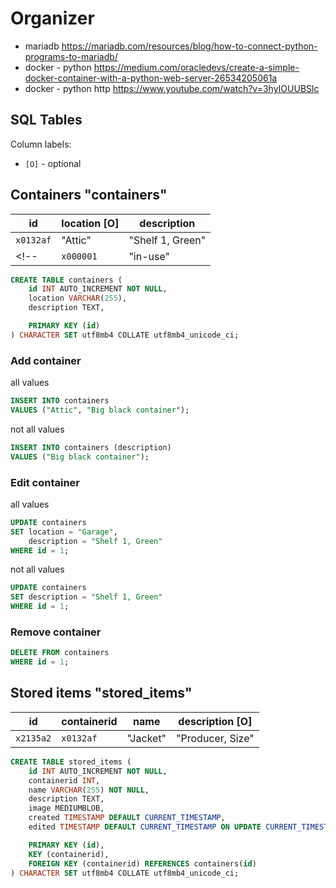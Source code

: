 # Organizer

- mariadb https://mariadb.com/resources/blog/how-to-connect-python-programs-to-mariadb/
- docker - python https://medium.com/oracledevs/create-a-simple-docker-container-with-a-python-web-server-26534205061a
- docker - python http https://www.youtube.com/watch?v=3hyIOUUBSlc

## SQL Tables

Column labels:

- `[O]` - optional


## Containers "containers"

| id          | location [O]   | description        |
|-------------|----------------|--------------------|
| `x0132af`   | "Attic"        | "Shelf 1, Green"   |
<!-- | `x000001`   | "in-use"    | "in-use"       | "Out of the box"   | -->

```sql
CREATE TABLE containers (
    id INT AUTO_INCREMENT NOT NULL,
    location VARCHAR(255),
    description TEXT,

    PRIMARY KEY (id)
) CHARACTER SET utf8mb4 COLLATE utf8mb4_unicode_ci;
```

### Add container

all values

```sql
INSERT INTO containers
VALUES ("Attic", "Big black container");
```

not all values

```sql
INSERT INTO containers (description)
VALUES ("Big black container");
```

### Edit container

all values

```sql
UPDATE containers
SET location = "Garage",
    description = "Shelf 1, Green"
WHERE id = 1;
```

not all values

```sql
UPDATE containers
SET description = "Shelf 1, Green"
WHERE id = 1;
```

### Remove container
```sql
DELETE FROM containers
WHERE id = 1;
```

## Stored items "stored_items"

<!-- The goal: -->
<!-- | id          | containerid    | name        | description [O]    | category [O]   | image [O]      | created    | last edited|
|-------------|----------------|-------------|--------------------|----------------|----------------|------------|------------|
| `x2135a2`   | `x0132af`      | "Jacket"    | "Producer, Size"   | "Clothes"      | "binary_image" | timestamp  | timestamp  | -->

<!-- Basic -->
<!-- | id          | containerid    | name        | description [O]    | image [O]      | created    | edited     |
|-------------|----------------|-------------|--------------------|----------------|------------|------------|
| `x2135a2`   | `x0132af`      | "Jacket"    | "Producer, Size"   | "binary_image" | timestamp  | timestamp  | -->

| id          | containerid    | name        | description [O]    |
|-------------|----------------|-------------|--------------------|
| `x2135a2`   | `x0132af`      | "Jacket"    | "Producer, Size"   |

```sql
CREATE TABLE stored_items (
    id INT AUTO_INCREMENT NOT NULL,
    containerid INT,
    name VARCHAR(255) NOT NULL,
    description TEXT,
    image MEDIUMBLOB,
    created TIMESTAMP DEFAULT CURRENT_TIMESTAMP,
    edited TIMESTAMP DEFAULT CURRENT_TIMESTAMP ON UPDATE CURRENT_TIMESTAMP,

    PRIMARY KEY (id),
    KEY (containerid),
    FOREIGN KEY (containerid) REFERENCES containers(id)
) CHARACTER SET utf8mb4 COLLATE utf8mb4_unicode_ci;
```

<!--
    UNIQUE (name) -->

<!-- ## TODO


### Elements in use "elements-in-use"

Note: copy table of "elements" or simple container called "in use"

**Note:**
Used for elements temporarily taken out from container - in use.
Thanks to this entry is not lost (name, image, description).

### Users ?????

| id    | username | password |
|-------|----------|----------|
| `x69` | `wasu`   | "qwerty" |

### Categories "categories" ?????

| id          | name        |
|-------------|-------------|
| `x12`       | "Clothes"   |
| `x16`       | "Shoes"     |
### Locations "locations" ?????

| id          | name        |
|-------------|-------------|
| `x12`       | "Garage"    |
| `x13`       | "Attic"     | -->
